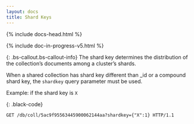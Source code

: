 ```yaml
---
layout: docs
title: Shard Keys
---
```


<div markdown="1" class="col-12 col-md-9 col-xl-8 py-md-3 bd-content">

{% include docs-head.html %} 

{% include doc-in-progress-v5.html %}

{: .bs-callout.bs-callout-info}
The shard key determines the distribution of the collection’s documents among a cluster’s shards.

When a shared collection has shard key different than _id or a compound shard key, the `shardkey` query parameter must be used.

Example: if the shard key is `X` 

{: .black-code}
```
GET /db/coll/5ac9f95563445900062144aa?shardkey={"X":1} HTTP/1.1
```

</div>